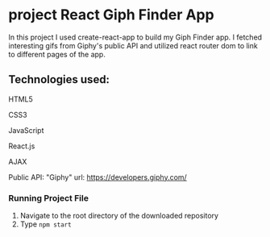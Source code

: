 # project React Giph Finder App

In this project I used create-react-app to build my Giph Finder app. I fetched interesting gifs from Giphy's public API and utilized react router dom to link to different pages of the app.

## Technologies used:

HTML5

CSS3

JavaScript

React.js

AJAX

Public API: "Giphy" url: https://developers.giphy.com/







### Running Project File
1. Navigate to the root directory of the downloaded repository
2. Type `npm start`

